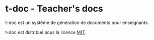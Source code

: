 # t-doc - Teacher's docs

<!-- Copyright 2024 Caroline Blank <caro@c-space.org> -->
<!-- Copyright 2024 Remy Blank <remy@c-space.org> -->
<!-- SPDX-License-Identifier: MIT -->

t-doc est un système de génération de documents pour enseignants.

t-doc est distribué sous la licence [MIT](LICENSE.txt).
